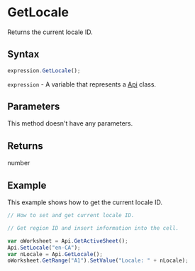 # GetLocale

Returns the current locale ID.

## Syntax

```javascript
expression.GetLocale();
```

`expression` - A variable that represents a [Api](../Api.md) class.

## Parameters

This method doesn't have any parameters.

## Returns

number

## Example

This example shows how to get the current locale ID.

```javascript editor-xlsx
// How to set and get current locale ID.

// Get region ID and insert information into the cell.

var oWorksheet = Api.GetActiveSheet();
Api.SetLocale("en-CA");
var nLocale = Api.GetLocale();
oWorksheet.GetRange("A1").SetValue("Locale: " + nLocale);
```
